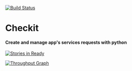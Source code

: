 [![Build Status](https://travis-ci.org/roselmamendes/checkit.svg?branch=master)](https://travis-ci.org/roselmamendes/checkit)

# Checkit

#### Create and manage app's services requests with python



[![Stories in Ready](https://badge.waffle.io/nicolastrres/checkit.svg?label=ready&title=Ready)](http://waffle.io/nicolastrres/checkit)

[![Throughput Graph](https://graphs.waffle.io/nicolastrres/checkit/throughput.svg)](https://waffle.io/nicolastrres/checkit/metrics)
